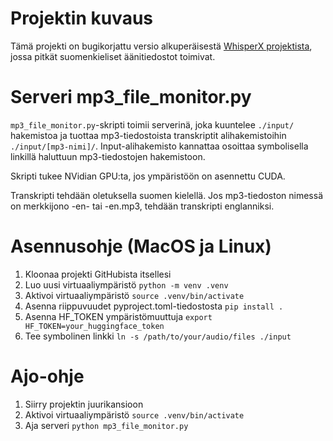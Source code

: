 # Projektin kuvaus

Tämä projekti on bugikorjattu versio alkuperäisestä [WhisperX projektista](https://github.com/m-bain/whisperX), jossa pitkät suomenkieliset äänitiedostot toimivat.

# Serveri mp3_file_monitor.py

`mp3_file_monitor.py`-skripti toimii serverinä, joka kuuntelee `./input/` hakemistoa ja tuottaa mp3-tiedostoista transkriptit alihakemistoihin `./input/[mp3-nimi]/`. Input-alihakemisto kannattaa osoittaa symbolisella linkillä haluttuun mp3-tiedostojen hakemistoon.

Skripti tukee NVidian GPU:ta, jos ympäristöön on asennettu CUDA. 

Transkripti tehdään oletuksella suomen kielellä. Jos mp3-tiedoston nimessä on merkkijono -en- tai -en.mp3, tehdään transkripti englanniksi.

# Asennusohje (MacOS ja Linux)

1. Kloonaa projekti GitHubista itsellesi
2. Luo uusi virtuaaliympäristö `python -m venv .venv`
3. Aktivoi virtuaaliympäristö `source .venv/bin/activate`
4. Asenna riippuvuudet pyproject.toml-tiedostosta `pip install .`
5. Asenna HF_TOKEN ympäristömuuttuja `export HF_TOKEN=your_huggingface_token`
6. Tee symbolinen linkki `ln -s /path/to/your/audio/files ./input`

# Ajo-ohje

1. Siirry projektin juurikansioon
2. Aktivoi virtuaaliympäristö `source .venv/bin/activate`
3. Aja serveri `python mp3_file_monitor.py`
